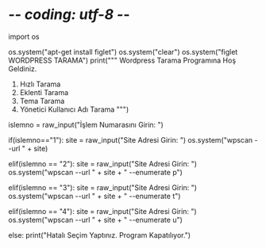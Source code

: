 
# -*- coding: utf-8 -*-

import os

os.system("apt-get install figlet")
os.system("clear")
os.system("figlet WORDPRESS TARAMA")
print("""
Wordpress Tarama Programına Hoş Geldiniz. 

1) Hızlı Tarama
2) Eklenti Tarama
3) Tema Tarama
4) Yönetici Kullanıcı Adı Tarama
""")

islemno = raw_input("İşlem Numarasını Girin: ")

if(islemno=="1"):
	site = raw_input("Site Adresi Girin: ")
	os.system("wpscan --url " + site)

elif(islemno == "2"):
	site = raw_input("Site Adresi Girin: ")
	os.system("wpscan --url " + site + " --enumerate p")

elif(islemno == "3"):
	site = raw_input("Site Adresi Girin: ")
	os.system("wpscan --url " + site + " --enumerate t")

elif(islemno == "4"):
	site = raw_input("Site Adresi Girin: ")
	os.system("wpscan --url " + site + " --enumerate u")

else:
	print("Hatalı Seçim Yaptınız. Program Kapatılıyor.")
